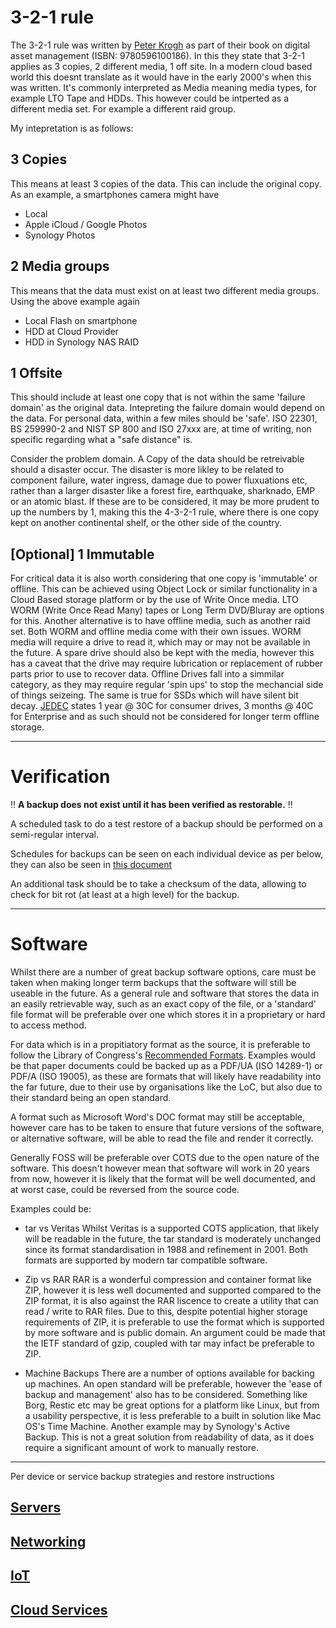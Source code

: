 # 3-2-1 rule
The 3-2-1 rule was written by [Peter Krogh](https://thedambook.com/about/) as part of their book on digital asset management (ISBN: 9780596100186). In this they state that 3-2-1 applies as 3 copies, 2 different media, 1 off site. In a modern cloud based world this doesnt translate as it would have in the early 2000's when this was written. It's commonly interpreted as Media meaning media types, for example LTO Tape and HDDs. This however could be intperted as a different media set. For example a different raid group.

My intepretation is as follows:

## 3 Copies
This means at least 3 copies of the data. This can include the original copy. As an example, a smartphones camera might have

* Local
* Apple iCloud / Google Photos
* Synology Photos

## 2 Media groups
This means that the data must exist on at least two different media groups. Using the above example again

* Local Flash on smartphone
* HDD at Cloud Provider
* HDD in Synology NAS RAID

## 1 Offsite
This should include at least one copy that is not within the same 'failure domain' as the original data. Intepreting the failure domain would depend on the data. For personal data, within a few miles should be 'safe'. ISO 22301, BS 259990-2 and NIST SP 800 and ISO 27xxx are, at time of writing, non specific regarding what a "safe distance" is.

Consider the problem domain. A Copy of the data should be retreivable should a disaster occur. The disaster is more likley to be related to component failure, water ingress, damage due to power fluxuations etc, rather than a larger disaster like a forest fire,  earthquake, sharknado, EMP or an atomic blast. If these are to be considered, it may be more prudent to up the numbers by 1, making this the 4-3-2-1 rule, where there is one copy kept on another continental shelf, or the other side of the country.

## [Optional] 1 Immutable
For critical data it is also worth considering that one copy is 'immutable' or offline. This can be achieved using Object Lock or similar functionality in a Cloud Based storage platform or by the use of Write Once media. LTO WORM (Write Once Read Many) tapes or Long Term DVD/Bluray are options for this. Another alternative is to have offline media, such as another raid set. Both WORM and offline media come with their own issues. WORM media will require a drive to read it, which may or may not be available in the future. A spare drive should also be kept with the media, however this has a caveat that the drive may require lubrication or replacement of rubber parts prior to use to recover data. Offline Drives fall into a simmilar category, as they may require regular 'spin ups' to stop the mechancial side of things seizeing. The same is true for SSDs which will have silent bit decay. [JEDEC](https://www.jedec.org/sites/default/files/Alvin_Cox%20%5BCompatibility%20Mode%5D_0.pdf) states 1 year @ 30C for consumer drives, 3 months @ 40C for Enterprise and as such should not be considered for longer term offline storage.

***

# Verification
:bangbang: **A backup does not exist until it has been verified as restorable.** :bangbang:

A scheduled task to do a test restore of a backup should be performed on a semi-regular interval. 

Schedules for backups can be seen on each individual device as per below, they can also be seen in [this document](verification.md)

An additional task should be to take a checksum of the data, allowing to check for bit rot (at least at a high level) for the backup.

***
# Software

Whilst there are a number of great backup software options, care must be taken when making longer term backups that the software will still be useable in the future. As a general rule and software that stores the data in an easily retrievable way, such as an exact copy of the file, or a 'standard' file format will be preferable over one which stores it in a proprietary or hard to access method.

For data which is in a propitiatory format as the source, it is preferable to follow the Library of Congress's [Recommended Formats](https://www.loc.gov/preservation/resources/rfs/TOC.html). Examples would be that paper documents could be backed up as a PDF/UA (ISO 14289-1) or PDF/A (ISO 19005), as these are formats that will likely have readability into the far future, due to their use by organisations like the LoC, but also due to their standard being an open standard.

A format such as Microsoft Word's DOC format may still be acceptable, however care has to be taken to ensure that future versions of the software, or alternative software, will be able to read the file and render it correctly.

Generally FOSS will be preferable over COTS due to the open nature of the software. This doesn't however mean that software will work in 20 years from now, however it is likely that the format will be well documented, and at worst case, could be reversed from the source code.

Examples could be:

* tar vs Veritas
Whilst Veritas is a supported COTS application, that likely will be readable in the future, the tar standard is moderately unchanged since its format standardisation in 1988 and refinement in 2001. Both formats are supported by modern tar compatible software.

* Zip vs RAR
RAR is a wonderful compression and container format like ZIP, however it is less well documented and supported compared to the ZIP format, it is also against the RAR liscence to create a utility that can read / write to RAR files. Due to this, despite potential higher storage requirements of ZIP, it is preferable to use the format which is supported by more software and is public domain. An argument could be made that the IETF standard of gzip, coupled with tar may infact be preferable to ZIP.

* Machine Backups
There are a number of options available for backing up machines. An open standard will be preferable, however the 'ease of backup and management' also has to be considered. Something like Borg, Restic etc may be great options for a platform like Linux, but from a usability perspective, it is less preferable to a built in solution like Mac OS's Time Machine. Another example may by Synology's Active Backup. This is not a great solution from readability of data, as it does require a significant amount of work to manually restore.

***
Per device or service backup strategies and restore instructions

## [Servers](/servers/README.md)
## [Networking](/networking/README.md)
## [IoT](/iot/README.md)
## [Cloud Services](/cloudservices/README.md)
